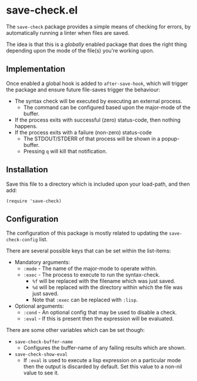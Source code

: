 # save-check.el

The `save-check` package provides a simple means of checking for errors, by automatically running a linter when files are saved.

The idea is that this is a _globally_ enabled package that does the right thing depending upon the mode of the file(s) you're working upon.



## Implementation

Once enabled a global hook is added to `after-save-hook`, which will trigger the package and ensure future file-saves trigger the behaviour:

* The syntax check will be executed by executing an external process.
  * The command can be configured based upon the major-mode of the buffer.
* If the process exits with successful (zero) status-code, then nothing happens.
* If the process exits with a failure (non-zero) status-code
  * The STDOUT/STDERR of that process will be shown in a popup-buffer.
  * Pressing `q` will kill that notification.



## Installation

Save this file to a directory which is included upon your load-path, and then add:

```
(require 'save-check)
```



## Configuration

The configuration of this package is mostly related to updating the `save-check-config` list.

There are several possible keys that can be set within the list-items:

* Mandatory arguments:
  * `:mode` - The name of the major-mode to operate within.
  * `:exec` - The process to execute to run the syntax-check.
    * `%f` will be replaced with the filename which was just saved.
    * `%d` will be replaced with the directory within which the file was just saved.
    * Note that `:exec` can be replaced with `:lisp`.
* Optional arguments:
  * `:cond` - An optional config that may be used to disable a check.
  * `:eval` - If this is present then the expression will be evaluated.

There are some other variables which can be set though:

* `save-check-buffer-name`
  * Configures the buffer-name of any failing results which are shown.
* `save-check-show-eval`
  * If `:eval` is used to execute a lisp expression on a particular mode then the output is discarded by default.  Set this value to a non-nil value to see it.
